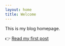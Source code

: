 ```yaml
---
layout: home
title: Welcome
---
```


This is my blog homepage.


👉 [Read my first post](_posts/first-post.md)
